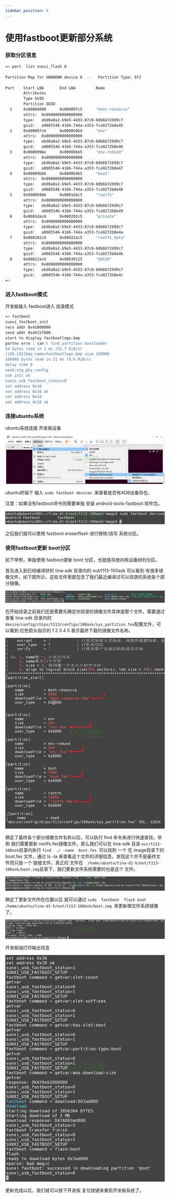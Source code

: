 ```yaml
---
sidebar_position: 9
---
```

# 使用fastboot更新部分系统

### 获取分区信息

``` bash
=> part  list sunxi_flash 0

Partition Map for UNKNOWN device 0  --   Partition Type: EFI

Part    Start LBA       End LBA         Name
        Attributes
        Type GUID
        Partition GUID
  1     0x00008000      0x000097c5      "boot-resource"
        attrs:  0x8000000000000000
        type:   ebd0a0a2-b9e5-4433-87c0-68b6b72699c7
        guid:   a0085546-4166-744a-a353-fca9272b8e45
  2     0x000097c6      0x000099bd      "env"
        attrs:  0x8000000000000000
        type:   ebd0a0a2-b9e5-4433-87c0-68b6b72699c7
        guid:   a0085546-4166-744a-a353-fca9272b8e46
  3     0x000099be      0x00009bb5      "env-redund"
        attrs:  0x8000000000000000
        type:   ebd0a0a2-b9e5-4433-87c0-68b6b72699c7
        guid:   a0085546-4166-744a-a353-fca9272b8e47
  4     0x00009bb6      0x0000b9b5      "boot"
        attrs:  0x8000000000000000
        type:   ebd0a0a2-b9e5-4433-87c0-68b6b72699c7
        guid:   a0085546-4166-744a-a353-fca9272b8e48
  5     0x0000b9b6      0x0001dac5      "rootfs"
        attrs:  0x8000000000000000
        type:   ebd0a0a2-b9e5-4433-87c0-68b6b72699c7
        guid:   a0085546-4166-744a-a353-fca9272b8e49
  6     0x0001dac6      0x000202c5      "private"
        attrs:  0x8000000000000000
        type:   ebd0a0a2-b9e5-4433-87c0-68b6b72699c7
        guid:   a0085546-4166-744a-a353-fca9272b8e4a
  7     0x000202c6      0x00022ac5      "rootfs_data"
        attrs:  0x8000000000000000
        type:   ebd0a0a2-b9e5-4433-87c0-68b6b72699c7
        guid:   a0085546-4166-744a-a353-fca9272b8e4b
  8     0x00022ac6      0x00039115      "UDISK"
        attrs:  0x8000000000000000
        type:   ebd0a0a2-b9e5-4433-87c0-68b6b72699c7
        guid:   a0085546-4166-744a-a353-fca9272b8e4c
=>
```

### 进入fastboot模式

开发板输入 fastboot进入 烧录模式

``` bash
=> fastboot
sunxi_fastboot_init
recv addr 0x41000000
send addr 0x4415f008
start to display fastbootlogo.bmp
partno erro : can't find partition bootloader
54 bytes read in 1 ms (52.7 KiB/s)
[105.232]bmp_name=fastbootlogo.bmp size 189966
189966 bytes read in 21 ms (8.6 MiB/s)
delay time 0
weak:otg_phy_config
usb init ok
sunxi_usb_fastboot_status=0
set address 0x16
set address 0x16 ok
set address 0x18
set address 0x18 ok
```

### 连接ubuntu系统

ubuntu系统连接 开发板设备

![屏幕截图-2023-03-31-174856](images\屏幕截图-2023-03-31-174856.png)

ubuntu终端下 输入 `sudo fastboot devices `来查看是否有ADB设备存在。 

注意：如果没有fastboot命令则需要单独 安装 android-tools-fastboot 软件包。

![image-20230331175010867](images\image-20230331175010867.png)

之后我们就可以使用  fastboot erase/flash 进行擦除/烧写 系统分区。

### 使用fastboot更新 boot分区

如下举例，单独使用 fastboot更新 boot 分区，也就是存放内核设备树的分区。

首先进入到已经编译好的 tina-sdk  目录内的 out/t113-100ask 可以看到 有很多镜像文件，如下图所示，这些文件里面包含了我们最近编译过可以烧录的系统各个部分镜像。

![image-20230331175420455](images\image-20230331175420455.png)

在开始烧录之前我们还是需要先确定你烧录的镜像文件具体是那个文件。需要通过查看  tina-sdk 目录内的`device/config/chips/t113/configs/100ask/sys_partition.fex`配置文件，可以看到 红色箭头指示的 1 2 3 4 5 表示最终下载的镜像文件名称。

![image-20230331180101518](images\image-20230331180101518.png)

确定了最终各个部分镜像文件名称以后，可以执行 find 命令来进行快速查找，举例 我们需要更新 rootfs.fex镜像文件，那么我们可以在  tina-sdk 目录 `out/t113-100ask`目录内执行 `find  ./ -name  boot.fex `可以找到 一个 在 image目录下的boot.fex 文件，通过 ls -la 来查看这个文件的详细信息，发现这个并不是最终文件而只是一个 链接文件，真正的 文件在`  /home/ubuntu/tina-d1-h/out/t113-100ask/boot.img`目录下，我们更新文件系统需要的也是这个 文件。

![image-20230331181656241](images\image-20230331181656241.png)

确定了更新文件所在位置以后 就可以通过  `sudo  fastboot  flash boot /home/ubuntu/tina-d1-h/out/t113-100ask/boot.img `来更新根文件系统镜像了。

![image-20230331181840442](images\image-20230331181840442.png)

开发板端打印输出信息

![image-20230331181900789](images\image-20230331181900789.png)

更新完成以后，我们就可以按下开发板 复位按键来重启开发板系统了。